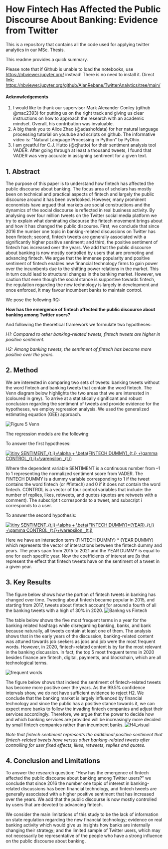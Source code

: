 # How Fintech Has Affected the Public Discourse About Banking: Evidence from Twitter
This is a repository that contains all the code used for applying twitter analytics in our MSc. Thesis.

This readme provides a quick summary.

Please note that if Github is unable to load the notebooks, use https://nbviewer.jupyter.org/ instead! There is no need to install it. Direct link: https://nbviewer.jupyter.org/github/AlanRebane/TwitterAnalytics/tree/main/

#### Acknowledgements
1. I would like to thank our supervisor Mark Alexander Conley (github @mac2393) for putting us on the right track and giving us clear instructions on how to approach the research with an academic mindset. Overall, his contribution was invaluable.
2. A big thank you to Alice Zhao (@adashofdata) for her natural language processing tutorial on youtube and scripts on github. The informative video is: "Natural Language Processing in Python" by PyOhio.
3. I am greatful for C.J. Hutto (@cjhutto) for their sentiment analysis tool VADER. After going through at least a thousand tweets, I found that VADER was very accurate in assigning sentiment for a given text.

## 1. Abstract
The purpose of this paper is to understand how fintech has affected the public discourse about banking. The focus area of scholars has mostly been on technical and practical aspects of fintech and largely the public discourse around it has been overlooked. However, many prominent economists have argued that markets are social constructions and the dynamics of the social discourse is reflected in real business activity. By analysing over four million tweets on the Twitter social media platform we try to explain what dominating discourse the fintech movement brings about and how it has changed the public discourse. First, we conclude that since 2016 the number one topic in banking-related discussions on Twitter has been fintech; second, fintech tweets are generally associated with a significantly higher positive sentiment; and third, the positive sentiment of fintech has increased over the years. We add that the public discourse about banking is now mostly controlled by users that are promoting and advancing fintech. We argue that the immense popularity and positive sentiment of fintech enables new financial technology firms to gain power over the incumbents due to the shifting power relations in the market. This in turn could lead to structural changes in the banking market. However, we caution that even though the social stance is supportive towards fintech, the regulation regarding the new technology is largely in development and once enforced, it may favour incumbent banks to maintain control.

We pose the following RQ:

**How has the emergence of fintech affected the public discourse about banking among Twitter users?**

And following the theoretical framework we formulate two hypotheses:

*H1: Compared to other banking-related tweets, fintech tweets are higher in positive sentiment.*

*H2: Among banking tweets, the sentiment of fintech has become more positive over the years.*

## 2. Method
We are interested in comparing two sets of tweets: banking tweets without the word fintech and banking tweets that contain the word fintech. The Venn diagram below highlights the two areas that we are interested in (coloured in grey). To arrive at a statistically significant and robust conclusion regarding the sentiment of tweets and provide evidence for the hypotheses, we employ regression analysis. We used the generalized estimating equation (GEE) approach.

![Figure 5 Venn](https://user-images.githubusercontent.com/63585199/118402752-96a3b880-b66b-11eb-8835-da15381f009d.png)

The regression models are the following:

To answer the first hypotheses:

<a href="https://www.codecogs.com/eqnedit.php?latex=\dpi{200}&space;\tiny&space;SENTIMENT_{t,i}=\alpha&space;&plus;&space;\beta(FINTECH&space;DUMMY)_{t,i}&space;&plus;\gamma&space;CONTROL_{t,i}&plus;\varepsilon&space;_(t,i)" target="_blank"><img src="https://latex.codecogs.com/gif.latex?\dpi{200}&space;\tiny&space;SENTIMENT_{t,i}=\alpha&space;&plus;&space;\beta(FINTECH&space;DUMMY)_{t,i}&space;&plus;\gamma&space;CONTROL_{t,i}&plus;\varepsilon&space;_(t,i)" title="\tiny SENTIMENT_{t,i}=\alpha + \beta(FINTECH DUMMY)_{t,i} +\gamma CONTROL_{t,i}+\varepsilon _(t,i)" /></a>

Where the dependent variable SENTIMENT is a continuous number from –1 to 1 representing the normalized sentiment score from VADER. The FINTECH DUMMY is a dummy variable corresponding to 1 if the tweet contains the word fintech (or #fintech) and 0 if it does not contain the word fintech. CONTROL is a vector of four control variables that include: the number of replies, likes, retweets, and quotes (quotes are retweets with a comment). The subscript t corresponds to a tweet, and subscript i corresponds to a user. 

To answer the second hypothesis:

<a href="https://www.codecogs.com/eqnedit.php?latex=\dpi{200}&space;\tiny&space;SENTIMENT_{t,i}=\alpha&space;&plus;&space;\beta(FINTECH&space;DUMMY)*(YEAR)_{t,i}&space;&plus;\gamma&space;CONTROL_{t,i}&plus;\varepsilon&space;_(t,i)" target="_blank"><img src="https://latex.codecogs.com/gif.latex?\dpi{200}&space;\tiny&space;SENTIMENT_{t,i}=\alpha&space;&plus;&space;\beta(FINTECH&space;DUMMY)*(YEAR)_{t,i}&space;&plus;\gamma&space;CONTROL_{t,i}&plus;\varepsilon&space;_(t,i)" title="\tiny SENTIMENT_{t,i}=\alpha + \beta(FINTECH DUMMY)*(YEAR)_{t,i} +\gamma CONTROL_{t,i}+\varepsilon _(t,i)" /></a>

Here we have an interaction term (FINTECH DUMMY) * (YEAR DUMMY) which represents the vector of interactions between the fintech dummy and years. The years span from 2015 to 2021 and the YEAR DUMMY is equal to one for each specific year. Now the coefficients of interest are βs that represent the effect that fintech tweets have on the sentiment of a tweet in a given year. 

## 3. Key Results
The figure below shows how the portion of fintech tweets in banking has changed over time. Tweeting about fintech became popular in 2015, and starting from 2017, tweets about fintech account for around a fourth of all the banking tweets with a high of 30% in 2020.
![Bankng vs Fintech](https://user-images.githubusercontent.com/63585199/118403008-b9829c80-b66c-11eb-8b9f-3a38f9b16bf1.png)

The table below shows the five most frequent terms in a year for the banking related hashtags while disregarding banking, banks, and bank because naturally, all tweets contain at least one of them. The analysis shows that in the early years of the discussion, banking-related content was attuned towards job seekers as jobs and job were the most frequent words. However, in 2020, fintech-related content is by far the most relevant in the banking discussion. In fact, the top 5 most frequent terms in 2020 besides finance are fintech, digital, payments, and blockchain, which are all technological terms.

![frequent words](https://user-images.githubusercontent.com/63585199/118403042-e1720000-b66c-11eb-8448-6c946cc8c131.png)

The figure below shows that indeed the sentiment of fintech-related tweets has become more positive over the years. As the 99.5% confidence intervals show, we do not have sufficient evidence to reject H2. We conclude that the banking market is largely influenced by financial technology and since the public has a positive stance towards it, we can expect more banks to follow the invading fintech companies and adjust their services accordingly. Therefore, we argue that the power to decide how and which banking services are provided will be increasingly more decided by small fintech companies rather than incumbent banks.
![H4_visual](https://user-images.githubusercontent.com/63585199/118403176-78d75300-b66d-11eb-8d6d-fc4321968c80.png)

*Note that fintech sentiment represents the additional positive sentiment that fintech-related tweets have versus other banking-related tweets after controlling for user fixed effects, likes, retweets, replies and quotes.*

## 4. Conclusion and Limitations
To answer the research question: “How has the emergence of fintech affected the public discourse about banking among Twitter users?” we conclude that since 2016 the number one topic of interest in banking-related discussions has been financial technology, and fintech tweets are generally associated with a higher positive sentiment that has increased over the years. We add that the public discourse is now mostly controlled by users that are devoted to advancing fintech.

We consider the main limitations of this study to be the lack of information on state regulation regarding the new financial technology; evidence on real banking activity which would give us insights how banks are internally changing their strategy; and the limited sample of Twitter users, which may not necessarily be representative of the people who have a strong influence on the public discourse about banking.
